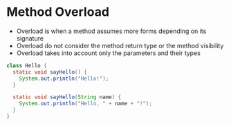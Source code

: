 # Method Overload

- Overload is when a method assumes more forms depending on its signature
- Overload do not consider the method return type or the method visibility
- Overload takes into account only the parameters and their types

```java
class Hello {
  static void sayHello() {
    System.out.println("Hello!");
  }

  static void sayHello(String name) {
    System.out.println("Hello, " + name + "!");
  }
}
```

